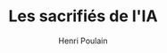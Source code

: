 ---
layout: post
title: "Les sacrifiés de l'IA"
link: ""
author: "Henri Poulain"
published_date: "11/02/2025"
description: "Tandis que les géants de l'IA promettent monts et merveilles, les data centers bétonnent les paysages et assèchent les rivières et exploitent des millions de travailleurs."
language: "fr"
categories: 
   - Liens
tags: "ia gafam éthique"
og-tags: "ia gafam éthique"
permalink: /:categories/:year/:month/:day/:title/
---